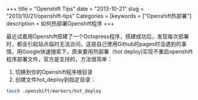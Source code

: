 +++
title = "Openshift Tips"
date = "2013-10-21"
slug = "2013/10/21/openshift-tips"
Categories = [keywords = ["Openshift热部署"]
description = 如何热部署Openshift程序
+++

最近试着用Openshift搭建了一个Octopress程序，搭建成功后，发现每次部署时，都会引起站点临时无法访问，这是自己使用Github的pages时没遇到的事情，用Google快速搜索下，原来要用热部署（hot deploy)实现不重启openshift程序部署文件，官方是支持的，方法很简单：

1. 切换到你的Openshift程序根目录
2. 创建文件hot_deploy到指定目录：


```bash
touch .openshift/markers/hot_deploy
```
